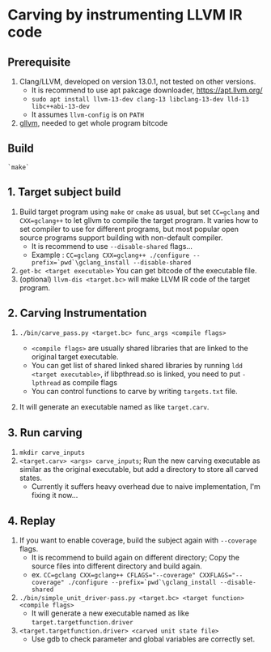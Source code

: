 # Carving by instrumenting LLVM IR code

## Prerequisite

1. Clang/LLVM, developed on version 13.0.1, not tested on other versions.
    * It is recommend to use apt pakcage downloader, https://apt.llvm.org/
    * `sudo apt install llvm-13-dev clang-13 libclang-13-dev lld-13 libc++abi-13-dev`
    * It assumes `llvm-config` is on `PATH`
2. [gllvm](https://github.com/SRI-CSL/gllvm), needed to get whole program bitcode

## Build
    `make`

## 1. Target subject build

1. Build target program using `make` or `cmake` as usual, but set `CC=gclang` and `CXX=gclang++` to let gllvm to compile the target program. It varies how to set compiler to use for different programs, but most popular open source programs support building with non-default compiler.
    * It is recommend to use `--disable-shared` flags...
    * Example : ``CC=gclang CXX=gclang++ ./configure --prefix=`pwd`\gclang_install --disable-shared``
2. `get-bc <target executable>` You can get bitcode of the executable file.
3. (optional) `llvm-dis <target.bc>` will make LLVM IR code of the target program.

## 2. Carving Instrumentation

1. `./bin/carve_pass.py <target.bc> func_args <compile flags>`
    * `<compile flags>` are usually shared libraries that are linked to the original target executable.
    * You can get list of shared linked shared libraries by running `ldd <target executable>`, if libpthread.so is linked, you need to put `-lpthread` as compile flags
    * You can control functions to carve by writing `targets.txt` file.

2. It will generate an executable named as like `target.carv`.

## 3. Run carving

1. `mkdir carve_inputs`
2. `<target.carv> <args> carve_inputs`; Run the new carving executable as similar as the original executable, but add a directory to store all carved states.
    * Currently it suffers heavy overhead due to naive implementation, I'm fixing it now...

## 4. Replay
1. If you want to enable coverage, build the subject again with `--coverage` flags.
    * It is recommend to build again on different directory; Copy the source files into different directory and build again.
    * ex. ``CC=gclang CXX=gclang++ CFLAGS="--coverage" CXXFLAGS="--coverage" ./configure --prefix=`pwd`\gclang_install --disable-shared``
2. `./bin/simple_unit_driver-pass.py <target.bc> <target function> <compile flags>`
    * It will generate a new executable named as like `target.targetfunction.driver`
3. `<target.targetfunction.driver> <carved unit state file>`
    * Use gdb to check parameter and global variables are correctly set.

    
